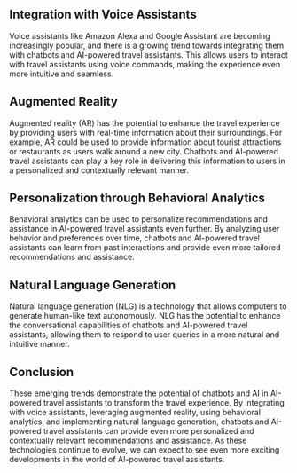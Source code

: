 
Integration with Voice Assistants
---------------------------------

Voice assistants like Amazon Alexa and Google Assistant are becoming increasingly popular, and there is a growing trend towards integrating them with chatbots and AI-powered travel assistants. This allows users to interact with travel assistants using voice commands, making the experience even more intuitive and seamless.

Augmented Reality
-----------------

Augmented reality (AR) has the potential to enhance the travel experience by providing users with real-time information about their surroundings. For example, AR could be used to provide information about tourist attractions or restaurants as users walk around a new city. Chatbots and AI-powered travel assistants can play a key role in delivering this information to users in a personalized and contextually relevant manner.

Personalization through Behavioral Analytics
--------------------------------------------

Behavioral analytics can be used to personalize recommendations and assistance in AI-powered travel assistants even further. By analyzing user behavior and preferences over time, chatbots and AI-powered travel assistants can learn from past interactions and provide even more tailored recommendations and assistance.

Natural Language Generation
---------------------------

Natural language generation (NLG) is a technology that allows computers to generate human-like text autonomously. NLG has the potential to enhance the conversational capabilities of chatbots and AI-powered travel assistants, allowing them to respond to user queries in a more natural and intuitive manner.

Conclusion
----------

These emerging trends demonstrate the potential of chatbots and AI in AI-powered travel assistants to transform the travel experience. By integrating with voice assistants, leveraging augmented reality, using behavioral analytics, and implementing natural language generation, chatbots and AI-powered travel assistants can provide even more personalized and contextually relevant recommendations and assistance. As these technologies continue to evolve, we can expect to see even more exciting developments in the world of AI-powered travel assistants.
